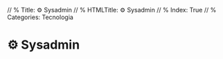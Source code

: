 // % Title: ⚙️ Sysadmin
// % HTMLTitle: <span class="twa twa-gear twa-⚙️"><span>⚙️</span></span> Sysadmin
// % Index: True
// % Categories: Tecnologia

# <span class="twa twa-gear twa-⚙️"><span>⚙️</span></span> Sysadmin

<div><staticoso:Category:Sysadmin></div>
